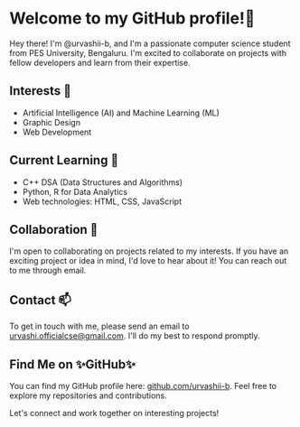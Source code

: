 <!---
urvashii-b/urvashii-b is a ✨ special ✨ repository because its `README.md` (this file) appears on your GitHub profile.
You can click the Preview link to take a look at your changes.
--->
# Welcome to my GitHub profile!👋

Hey there! I'm @urvashii-b, and I'm a passionate computer science student from PES University, Bengaluru. I'm excited to collaborate on projects with fellow developers and learn from their expertise.

## Interests 👀

- Artificial Intelligence (AI) and Machine Learning (ML)
- Graphic Design
- Web Development

## Current Learning 🌱

- C++ DSA (Data Structures and Algorithms)
- Python, R for Data Analytics
- Web technologies: HTML, CSS, JavaScript

## Collaboration 💞️

I'm open to collaborating on projects related to my interests. If you have an exciting project or idea in mind, I'd love to hear about it! You can reach out to me through email.

## Contact 📫 

To get in touch with me, please send an email to [urvashi.officialcse@gmail.com](mailto:your-email-address@gmail.com). I'll do my best to respond promptly.

## Find Me on ✨GitHub✨

You can find my GitHub profile here: [github.com/urvashii-b](https://github.com/urvashii-b). Feel free to explore my repositories and contributions.

Let's connect and work together on interesting projects!
